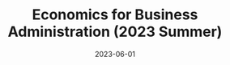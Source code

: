 ---
title: "Economics for Business Administration (2023 Summer)"
collection: teaching
type: "Graduate course"
permalink: /teaching/2023-summer-wbs-economics-for-business-administration
venue: "Waseda University, Graduate School of Business & Finance, Summer Quarter"
date: 2023-06-01
location: "Tokyo, Japan"
---